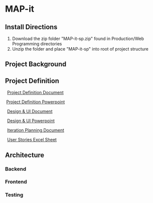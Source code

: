 # MAP-it

## Install Directions

1. Download the zip folder "MAP-it-sp.zip" found in Production/Web Programming directories
2. Unzip the folder and place "MAP-it-sp" into root of project structure

## Project Background

## Project Definition

&ensp;[Project Definition Document](https://studentsloyola-my.sharepoint.com/:w:/r/personal/blcarson_loyola_edu/_layouts/15/Doc.aspx?sourcedoc=%7BB7FF76D0-D55D-4800-8FF3-17472847629E%7D&file=Project%20Definition.docx&action=default&mobileredirect=true)

&nbsp;[Project Definition Powerpoint](https://studentsloyola-my.sharepoint.com/:p:/r/personal/mjamil_loyola_edu/_layouts/15/Doc.aspx?sourcedoc=%7B3F8B888F-7013-4A47-B6B2-6318E2D4C537%7D&file=Project%20Proposal%20Final.pptx&action=edit&mobileredirect=true)

&ensp;[Design & UI Document](https://studentsloyola-my.sharepoint.com/:w:/r/personal/mjamil_loyola_edu/_layouts/15/Doc.aspx?sourcedoc=%7B55BD1FBB-811B-42AA-9D6A-77C03295E827%7D&file=Design%20%26%20UI.docx&action=default&mobileredirect=true)

&ensp;[Design & UI Powerpoint](https://studentsloyola-my.sharepoint.com/:p:/r/personal/mjamil_loyola_edu/_layouts/15/Doc.aspx?sourcedoc=%7BAEE8E2D3-0BE9-4253-BAEA-351CAD420D1E%7D&file=Design%20%26%20UI%20Presentation.pptx&action=edit&mobileredirect=true)

&ensp;[Iteration Planning Document](https://studentsloyola-my.sharepoint.com/:w:/r/personal/mjamil_loyola_edu/_layouts/15/Doc.aspx?sourcedoc=%7B753FD2E2-F337-44C2-AEB5-18B410A7F8A3%7D&file=Iteration%20Planning.docx&action=default&mobileredirect=true)

&ensp;[User Stories Excel Sheet](https://studentsloyola-my.sharepoint.com/:x:/r/personal/mjamil_loyola_edu/_layouts/15/Doc.aspx?sourcedoc=%7B9A62722E-6A07-4573-B80E-E5A3DCB5DCA6%7D&file=User%20Stories%20-%20MAP-it.xlsx&action=default&mobileredirect=true)


## Architecture


### Backend


### Frontend


### Testing


###
